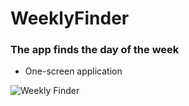 # WeeklyFinder
### The app finds the day of the week
* One-screen application

![Weekly Finder](https://user-images.githubusercontent.com/100304243/158053554-83d1567f-cd66-4fba-8c9f-ada9f4c207e3.png)
